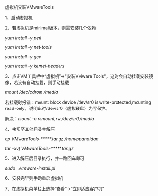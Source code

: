虚拟机安装VMwareTools

1、启动虚拟机

2、若虚拟机是minimal版本，则需安装几个依赖

_yum install -y perl_

_yum install -y net-tools_

_yum install -y gcc_

_yum install -y kernel-headers_

3、点击VM工具栏中“虚拟机”-&gt;"安装VMware Tools"，这时会自动挂载安装镜像，若没有自动挂载，则手动挂载

_mount /dec/cdrom /media_

若挂载时报错：mount: block device /dev/sr0 is write-protected,mounting read-only，说明此时/dev/sr0（虚拟硬盘）为写保护。

解决：_mount -o remount,rw /dev/sr0 /media_

4、拷贝至其他目录并解压

_cp VMwareTools-\*\*\*\*\*.tar.gz /home/panaidan_

_tar -xvf VMwareTools-\*\*\*\*\*.tar.gz_

5、进入解压后目录执行，并一路回车即可

_sudo  ./vmware-install.pl_

6、安装完毕则手动重启虚拟机

7、在虚拟机菜单栏上选择“查看”-&gt;“立即适应客户机”

